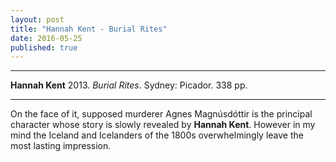 ```yaml
---
layout: post
title: "Hannah Kent - Burial Rites"
date: 2016-05-25
published: true
---
```



***
<b>Hannah Kent</b> 2013. _Burial Rites_.  Sydney: Picador. 338 pp.

***

On the face of it, supposed murderer Agnes Magnúsdóttir is the principal character whose story is slowly revealed by **Hannah Kent**.  However in my mind the Iceland and Icelanders of the 1800s overwhelmingly leave the most lasting impression.   





